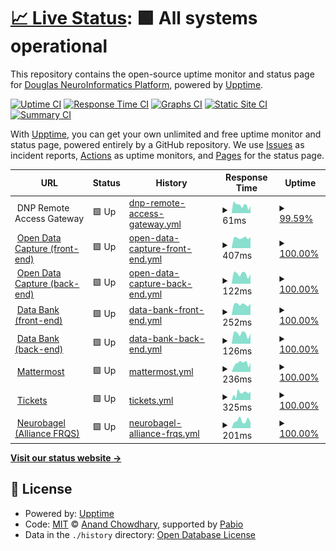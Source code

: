 # [📈 Live Status](https://https://status.douglasneuroinformatics.ca/): <!--live status--> **🟩 All systems operational**

This repository contains the open-source uptime monitor and status page for [Douglas NeuroInformatics Platform](https://douglasneuroinformatics.ca/), powered by [Upptime](https://github.com/upptime/upptime).

[![Uptime CI](https://github.com/DouglasNeuroInformatics/upptime/workflows/Uptime%20CI/badge.svg)](https://github.com/DouglasNeuroInformatics/upptime/actions?query=workflow%3A%22Uptime+CI%22)
[![Response Time CI](https://github.com/DouglasNeuroInformatics/upptime/workflows/Response%20Time%20CI/badge.svg)](https://github.com/DouglasNeuroInformatics/upptime/actions?query=workflow%3A%22Response+Time+CI%22)
[![Graphs CI](https://github.com/DouglasNeuroInformatics/upptime/workflows/Graphs%20CI/badge.svg)](https://github.com/DouglasNeuroInformatics/upptime/actions?query=workflow%3A%22Graphs+CI%22)
[![Static Site CI](https://github.com/DouglasNeuroInformatics/upptime/workflows/Static%20Site%20CI/badge.svg)](https://github.com/DouglasNeuroInformatics/upptime/actions?query=workflow%3A%22Static+Site+CI%22)
[![Summary CI](https://github.com/DouglasNeuroInformatics/upptime/workflows/Summary%20CI/badge.svg)](https://github.com/DouglasNeuroInformatics/upptime/actions?query=workflow%3A%22Summary+CI%22)

With [Upptime](https://upptime.js.org), you can get your own unlimited and free uptime monitor and status page, powered entirely by a GitHub repository. We use [Issues](https://github.com/DouglasNeuroInformatics/upptime/issues) as incident reports, [Actions](https://github.com/DouglasNeuroInformatics/upptime/actions) as uptime monitors, and [Pages](https://https://status.douglasneuroinformatics.ca/) for the status page.

<!--start: status pages-->
<!-- This summary is generated by Upptime (https://github.com/upptime/upptime) -->
<!-- Do not edit this manually, your changes will be overwritten -->
<!-- prettier-ignore -->
| URL | Status | History | Response Time | Uptime |
| --- | ------ | ------- | ------------- | ------ |
| <img alt="" src="https://icons.duckduckgo.com/ip3/null.ico" height="13"> DNP Remote Access Gateway | 🟩 Up | [dnp-remote-access-gateway.yml](https://github.com/DouglasNeuroInformatics/upptime/commits/HEAD/history/dnp-remote-access-gateway.yml) | <details><summary><img alt="Response time graph" src="./graphs/dnp-remote-access-gateway/response-time-week.png" height="20"> 61ms</summary><br><a href="https://status.douglasneuroinformatics.ca/history/dnp-remote-access-gateway"><img alt="Response time 61" src="https://img.shields.io/endpoint?url=https%3A%2F%2Fraw.githubusercontent.com%2FDouglasNeuroInformatics%2Fupptime%2FHEAD%2Fapi%2Fdnp-remote-access-gateway%2Fresponse-time.json"></a><br><a href="https://status.douglasneuroinformatics.ca/history/dnp-remote-access-gateway"><img alt="24-hour response time 57" src="https://img.shields.io/endpoint?url=https%3A%2F%2Fraw.githubusercontent.com%2FDouglasNeuroInformatics%2Fupptime%2FHEAD%2Fapi%2Fdnp-remote-access-gateway%2Fresponse-time-day.json"></a><br><a href="https://status.douglasneuroinformatics.ca/history/dnp-remote-access-gateway"><img alt="7-day response time 61" src="https://img.shields.io/endpoint?url=https%3A%2F%2Fraw.githubusercontent.com%2FDouglasNeuroInformatics%2Fupptime%2FHEAD%2Fapi%2Fdnp-remote-access-gateway%2Fresponse-time-week.json"></a><br><a href="https://status.douglasneuroinformatics.ca/history/dnp-remote-access-gateway"><img alt="30-day response time 61" src="https://img.shields.io/endpoint?url=https%3A%2F%2Fraw.githubusercontent.com%2FDouglasNeuroInformatics%2Fupptime%2FHEAD%2Fapi%2Fdnp-remote-access-gateway%2Fresponse-time-month.json"></a><br><a href="https://status.douglasneuroinformatics.ca/history/dnp-remote-access-gateway"><img alt="1-year response time 61" src="https://img.shields.io/endpoint?url=https%3A%2F%2Fraw.githubusercontent.com%2FDouglasNeuroInformatics%2Fupptime%2FHEAD%2Fapi%2Fdnp-remote-access-gateway%2Fresponse-time-year.json"></a></details> | <details><summary><a href="https://status.douglasneuroinformatics.ca/history/dnp-remote-access-gateway">99.59%</a></summary><a href="https://status.douglasneuroinformatics.ca/history/dnp-remote-access-gateway"><img alt="All-time uptime 99.59%" src="https://img.shields.io/endpoint?url=https%3A%2F%2Fraw.githubusercontent.com%2FDouglasNeuroInformatics%2Fupptime%2FHEAD%2Fapi%2Fdnp-remote-access-gateway%2Fuptime.json"></a><br><a href="https://status.douglasneuroinformatics.ca/history/dnp-remote-access-gateway"><img alt="24-hour uptime 100.00%" src="https://img.shields.io/endpoint?url=https%3A%2F%2Fraw.githubusercontent.com%2FDouglasNeuroInformatics%2Fupptime%2FHEAD%2Fapi%2Fdnp-remote-access-gateway%2Fuptime-day.json"></a><br><a href="https://status.douglasneuroinformatics.ca/history/dnp-remote-access-gateway"><img alt="7-day uptime 99.59%" src="https://img.shields.io/endpoint?url=https%3A%2F%2Fraw.githubusercontent.com%2FDouglasNeuroInformatics%2Fupptime%2FHEAD%2Fapi%2Fdnp-remote-access-gateway%2Fuptime-week.json"></a><br><a href="https://status.douglasneuroinformatics.ca/history/dnp-remote-access-gateway"><img alt="30-day uptime 99.59%" src="https://img.shields.io/endpoint?url=https%3A%2F%2Fraw.githubusercontent.com%2FDouglasNeuroInformatics%2Fupptime%2FHEAD%2Fapi%2Fdnp-remote-access-gateway%2Fuptime-month.json"></a><br><a href="https://status.douglasneuroinformatics.ca/history/dnp-remote-access-gateway"><img alt="1-year uptime 99.59%" src="https://img.shields.io/endpoint?url=https%3A%2F%2Fraw.githubusercontent.com%2FDouglasNeuroInformatics%2Fupptime%2FHEAD%2Fapi%2Fdnp-remote-access-gateway%2Fuptime-year.json"></a></details>
| <img alt="" src="https://icons.duckduckgo.com/ip3/demo.opendatacapture.org.ico" height="13"> [Open Data Capture (front-end)](https://demo.opendatacapture.org/auth/login) | 🟩 Up | [open-data-capture-front-end.yml](https://github.com/DouglasNeuroInformatics/upptime/commits/HEAD/history/open-data-capture-front-end.yml) | <details><summary><img alt="Response time graph" src="./graphs/open-data-capture-front-end/response-time-week.png" height="20"> 407ms</summary><br><a href="https://status.douglasneuroinformatics.ca/history/open-data-capture-front-end"><img alt="Response time 407" src="https://img.shields.io/endpoint?url=https%3A%2F%2Fraw.githubusercontent.com%2FDouglasNeuroInformatics%2Fupptime%2FHEAD%2Fapi%2Fopen-data-capture-front-end%2Fresponse-time.json"></a><br><a href="https://status.douglasneuroinformatics.ca/history/open-data-capture-front-end"><img alt="24-hour response time 429" src="https://img.shields.io/endpoint?url=https%3A%2F%2Fraw.githubusercontent.com%2FDouglasNeuroInformatics%2Fupptime%2FHEAD%2Fapi%2Fopen-data-capture-front-end%2Fresponse-time-day.json"></a><br><a href="https://status.douglasneuroinformatics.ca/history/open-data-capture-front-end"><img alt="7-day response time 407" src="https://img.shields.io/endpoint?url=https%3A%2F%2Fraw.githubusercontent.com%2FDouglasNeuroInformatics%2Fupptime%2FHEAD%2Fapi%2Fopen-data-capture-front-end%2Fresponse-time-week.json"></a><br><a href="https://status.douglasneuroinformatics.ca/history/open-data-capture-front-end"><img alt="30-day response time 407" src="https://img.shields.io/endpoint?url=https%3A%2F%2Fraw.githubusercontent.com%2FDouglasNeuroInformatics%2Fupptime%2FHEAD%2Fapi%2Fopen-data-capture-front-end%2Fresponse-time-month.json"></a><br><a href="https://status.douglasneuroinformatics.ca/history/open-data-capture-front-end"><img alt="1-year response time 407" src="https://img.shields.io/endpoint?url=https%3A%2F%2Fraw.githubusercontent.com%2FDouglasNeuroInformatics%2Fupptime%2FHEAD%2Fapi%2Fopen-data-capture-front-end%2Fresponse-time-year.json"></a></details> | <details><summary><a href="https://status.douglasneuroinformatics.ca/history/open-data-capture-front-end">100.00%</a></summary><a href="https://status.douglasneuroinformatics.ca/history/open-data-capture-front-end"><img alt="All-time uptime 100.00%" src="https://img.shields.io/endpoint?url=https%3A%2F%2Fraw.githubusercontent.com%2FDouglasNeuroInformatics%2Fupptime%2FHEAD%2Fapi%2Fopen-data-capture-front-end%2Fuptime.json"></a><br><a href="https://status.douglasneuroinformatics.ca/history/open-data-capture-front-end"><img alt="24-hour uptime 100.00%" src="https://img.shields.io/endpoint?url=https%3A%2F%2Fraw.githubusercontent.com%2FDouglasNeuroInformatics%2Fupptime%2FHEAD%2Fapi%2Fopen-data-capture-front-end%2Fuptime-day.json"></a><br><a href="https://status.douglasneuroinformatics.ca/history/open-data-capture-front-end"><img alt="7-day uptime 100.00%" src="https://img.shields.io/endpoint?url=https%3A%2F%2Fraw.githubusercontent.com%2FDouglasNeuroInformatics%2Fupptime%2FHEAD%2Fapi%2Fopen-data-capture-front-end%2Fuptime-week.json"></a><br><a href="https://status.douglasneuroinformatics.ca/history/open-data-capture-front-end"><img alt="30-day uptime 100.00%" src="https://img.shields.io/endpoint?url=https%3A%2F%2Fraw.githubusercontent.com%2FDouglasNeuroInformatics%2Fupptime%2FHEAD%2Fapi%2Fopen-data-capture-front-end%2Fuptime-month.json"></a><br><a href="https://status.douglasneuroinformatics.ca/history/open-data-capture-front-end"><img alt="1-year uptime 100.00%" src="https://img.shields.io/endpoint?url=https%3A%2F%2Fraw.githubusercontent.com%2FDouglasNeuroInformatics%2Fupptime%2FHEAD%2Fapi%2Fopen-data-capture-front-end%2Fuptime-year.json"></a></details>
| <img alt="" src="https://icons.duckduckgo.com/ip3/demo.opendatacapture.org.ico" height="13"> [Open Data Capture (back-end)](https://demo.opendatacapture.org/api) | 🟩 Up | [open-data-capture-back-end.yml](https://github.com/DouglasNeuroInformatics/upptime/commits/HEAD/history/open-data-capture-back-end.yml) | <details><summary><img alt="Response time graph" src="./graphs/open-data-capture-back-end/response-time-week.png" height="20"> 122ms</summary><br><a href="https://status.douglasneuroinformatics.ca/history/open-data-capture-back-end"><img alt="Response time 122" src="https://img.shields.io/endpoint?url=https%3A%2F%2Fraw.githubusercontent.com%2FDouglasNeuroInformatics%2Fupptime%2FHEAD%2Fapi%2Fopen-data-capture-back-end%2Fresponse-time.json"></a><br><a href="https://status.douglasneuroinformatics.ca/history/open-data-capture-back-end"><img alt="24-hour response time 119" src="https://img.shields.io/endpoint?url=https%3A%2F%2Fraw.githubusercontent.com%2FDouglasNeuroInformatics%2Fupptime%2FHEAD%2Fapi%2Fopen-data-capture-back-end%2Fresponse-time-day.json"></a><br><a href="https://status.douglasneuroinformatics.ca/history/open-data-capture-back-end"><img alt="7-day response time 122" src="https://img.shields.io/endpoint?url=https%3A%2F%2Fraw.githubusercontent.com%2FDouglasNeuroInformatics%2Fupptime%2FHEAD%2Fapi%2Fopen-data-capture-back-end%2Fresponse-time-week.json"></a><br><a href="https://status.douglasneuroinformatics.ca/history/open-data-capture-back-end"><img alt="30-day response time 122" src="https://img.shields.io/endpoint?url=https%3A%2F%2Fraw.githubusercontent.com%2FDouglasNeuroInformatics%2Fupptime%2FHEAD%2Fapi%2Fopen-data-capture-back-end%2Fresponse-time-month.json"></a><br><a href="https://status.douglasneuroinformatics.ca/history/open-data-capture-back-end"><img alt="1-year response time 122" src="https://img.shields.io/endpoint?url=https%3A%2F%2Fraw.githubusercontent.com%2FDouglasNeuroInformatics%2Fupptime%2FHEAD%2Fapi%2Fopen-data-capture-back-end%2Fresponse-time-year.json"></a></details> | <details><summary><a href="https://status.douglasneuroinformatics.ca/history/open-data-capture-back-end">100.00%</a></summary><a href="https://status.douglasneuroinformatics.ca/history/open-data-capture-back-end"><img alt="All-time uptime 100.00%" src="https://img.shields.io/endpoint?url=https%3A%2F%2Fraw.githubusercontent.com%2FDouglasNeuroInformatics%2Fupptime%2FHEAD%2Fapi%2Fopen-data-capture-back-end%2Fuptime.json"></a><br><a href="https://status.douglasneuroinformatics.ca/history/open-data-capture-back-end"><img alt="24-hour uptime 100.00%" src="https://img.shields.io/endpoint?url=https%3A%2F%2Fraw.githubusercontent.com%2FDouglasNeuroInformatics%2Fupptime%2FHEAD%2Fapi%2Fopen-data-capture-back-end%2Fuptime-day.json"></a><br><a href="https://status.douglasneuroinformatics.ca/history/open-data-capture-back-end"><img alt="7-day uptime 100.00%" src="https://img.shields.io/endpoint?url=https%3A%2F%2Fraw.githubusercontent.com%2FDouglasNeuroInformatics%2Fupptime%2FHEAD%2Fapi%2Fopen-data-capture-back-end%2Fuptime-week.json"></a><br><a href="https://status.douglasneuroinformatics.ca/history/open-data-capture-back-end"><img alt="30-day uptime 100.00%" src="https://img.shields.io/endpoint?url=https%3A%2F%2Fraw.githubusercontent.com%2FDouglasNeuroInformatics%2Fupptime%2FHEAD%2Fapi%2Fopen-data-capture-back-end%2Fuptime-month.json"></a><br><a href="https://status.douglasneuroinformatics.ca/history/open-data-capture-back-end"><img alt="1-year uptime 100.00%" src="https://img.shields.io/endpoint?url=https%3A%2F%2Fraw.githubusercontent.com%2FDouglasNeuroInformatics%2Fupptime%2FHEAD%2Fapi%2Fopen-data-capture-back-end%2Fuptime-year.json"></a></details>
| <img alt="" src="https://icons.duckduckgo.com/ip3/databank.douglasneuroinformatics.ca.ico" height="13"> [Data Bank (front-end)](https://databank.douglasneuroinformatics.ca/auth/login) | 🟩 Up | [data-bank-front-end.yml](https://github.com/DouglasNeuroInformatics/upptime/commits/HEAD/history/data-bank-front-end.yml) | <details><summary><img alt="Response time graph" src="./graphs/data-bank-front-end/response-time-week.png" height="20"> 252ms</summary><br><a href="https://status.douglasneuroinformatics.ca/history/data-bank-front-end"><img alt="Response time 252" src="https://img.shields.io/endpoint?url=https%3A%2F%2Fraw.githubusercontent.com%2FDouglasNeuroInformatics%2Fupptime%2FHEAD%2Fapi%2Fdata-bank-front-end%2Fresponse-time.json"></a><br><a href="https://status.douglasneuroinformatics.ca/history/data-bank-front-end"><img alt="24-hour response time 266" src="https://img.shields.io/endpoint?url=https%3A%2F%2Fraw.githubusercontent.com%2FDouglasNeuroInformatics%2Fupptime%2FHEAD%2Fapi%2Fdata-bank-front-end%2Fresponse-time-day.json"></a><br><a href="https://status.douglasneuroinformatics.ca/history/data-bank-front-end"><img alt="7-day response time 252" src="https://img.shields.io/endpoint?url=https%3A%2F%2Fraw.githubusercontent.com%2FDouglasNeuroInformatics%2Fupptime%2FHEAD%2Fapi%2Fdata-bank-front-end%2Fresponse-time-week.json"></a><br><a href="https://status.douglasneuroinformatics.ca/history/data-bank-front-end"><img alt="30-day response time 252" src="https://img.shields.io/endpoint?url=https%3A%2F%2Fraw.githubusercontent.com%2FDouglasNeuroInformatics%2Fupptime%2FHEAD%2Fapi%2Fdata-bank-front-end%2Fresponse-time-month.json"></a><br><a href="https://status.douglasneuroinformatics.ca/history/data-bank-front-end"><img alt="1-year response time 252" src="https://img.shields.io/endpoint?url=https%3A%2F%2Fraw.githubusercontent.com%2FDouglasNeuroInformatics%2Fupptime%2FHEAD%2Fapi%2Fdata-bank-front-end%2Fresponse-time-year.json"></a></details> | <details><summary><a href="https://status.douglasneuroinformatics.ca/history/data-bank-front-end">100.00%</a></summary><a href="https://status.douglasneuroinformatics.ca/history/data-bank-front-end"><img alt="All-time uptime 100.00%" src="https://img.shields.io/endpoint?url=https%3A%2F%2Fraw.githubusercontent.com%2FDouglasNeuroInformatics%2Fupptime%2FHEAD%2Fapi%2Fdata-bank-front-end%2Fuptime.json"></a><br><a href="https://status.douglasneuroinformatics.ca/history/data-bank-front-end"><img alt="24-hour uptime 100.00%" src="https://img.shields.io/endpoint?url=https%3A%2F%2Fraw.githubusercontent.com%2FDouglasNeuroInformatics%2Fupptime%2FHEAD%2Fapi%2Fdata-bank-front-end%2Fuptime-day.json"></a><br><a href="https://status.douglasneuroinformatics.ca/history/data-bank-front-end"><img alt="7-day uptime 100.00%" src="https://img.shields.io/endpoint?url=https%3A%2F%2Fraw.githubusercontent.com%2FDouglasNeuroInformatics%2Fupptime%2FHEAD%2Fapi%2Fdata-bank-front-end%2Fuptime-week.json"></a><br><a href="https://status.douglasneuroinformatics.ca/history/data-bank-front-end"><img alt="30-day uptime 100.00%" src="https://img.shields.io/endpoint?url=https%3A%2F%2Fraw.githubusercontent.com%2FDouglasNeuroInformatics%2Fupptime%2FHEAD%2Fapi%2Fdata-bank-front-end%2Fuptime-month.json"></a><br><a href="https://status.douglasneuroinformatics.ca/history/data-bank-front-end"><img alt="1-year uptime 100.00%" src="https://img.shields.io/endpoint?url=https%3A%2F%2Fraw.githubusercontent.com%2FDouglasNeuroInformatics%2Fupptime%2FHEAD%2Fapi%2Fdata-bank-front-end%2Fuptime-year.json"></a></details>
| <img alt="" src="https://icons.duckduckgo.com/ip3/databank.douglasneuroinformatics.ca.ico" height="13"> [Data Bank (back-end)](https://databank.douglasneuroinformatics.ca/api) | 🟩 Up | [data-bank-back-end.yml](https://github.com/DouglasNeuroInformatics/upptime/commits/HEAD/history/data-bank-back-end.yml) | <details><summary><img alt="Response time graph" src="./graphs/data-bank-back-end/response-time-week.png" height="20"> 126ms</summary><br><a href="https://status.douglasneuroinformatics.ca/history/data-bank-back-end"><img alt="Response time 126" src="https://img.shields.io/endpoint?url=https%3A%2F%2Fraw.githubusercontent.com%2FDouglasNeuroInformatics%2Fupptime%2FHEAD%2Fapi%2Fdata-bank-back-end%2Fresponse-time.json"></a><br><a href="https://status.douglasneuroinformatics.ca/history/data-bank-back-end"><img alt="24-hour response time 126" src="https://img.shields.io/endpoint?url=https%3A%2F%2Fraw.githubusercontent.com%2FDouglasNeuroInformatics%2Fupptime%2FHEAD%2Fapi%2Fdata-bank-back-end%2Fresponse-time-day.json"></a><br><a href="https://status.douglasneuroinformatics.ca/history/data-bank-back-end"><img alt="7-day response time 126" src="https://img.shields.io/endpoint?url=https%3A%2F%2Fraw.githubusercontent.com%2FDouglasNeuroInformatics%2Fupptime%2FHEAD%2Fapi%2Fdata-bank-back-end%2Fresponse-time-week.json"></a><br><a href="https://status.douglasneuroinformatics.ca/history/data-bank-back-end"><img alt="30-day response time 126" src="https://img.shields.io/endpoint?url=https%3A%2F%2Fraw.githubusercontent.com%2FDouglasNeuroInformatics%2Fupptime%2FHEAD%2Fapi%2Fdata-bank-back-end%2Fresponse-time-month.json"></a><br><a href="https://status.douglasneuroinformatics.ca/history/data-bank-back-end"><img alt="1-year response time 126" src="https://img.shields.io/endpoint?url=https%3A%2F%2Fraw.githubusercontent.com%2FDouglasNeuroInformatics%2Fupptime%2FHEAD%2Fapi%2Fdata-bank-back-end%2Fresponse-time-year.json"></a></details> | <details><summary><a href="https://status.douglasneuroinformatics.ca/history/data-bank-back-end">100.00%</a></summary><a href="https://status.douglasneuroinformatics.ca/history/data-bank-back-end"><img alt="All-time uptime 100.00%" src="https://img.shields.io/endpoint?url=https%3A%2F%2Fraw.githubusercontent.com%2FDouglasNeuroInformatics%2Fupptime%2FHEAD%2Fapi%2Fdata-bank-back-end%2Fuptime.json"></a><br><a href="https://status.douglasneuroinformatics.ca/history/data-bank-back-end"><img alt="24-hour uptime 100.00%" src="https://img.shields.io/endpoint?url=https%3A%2F%2Fraw.githubusercontent.com%2FDouglasNeuroInformatics%2Fupptime%2FHEAD%2Fapi%2Fdata-bank-back-end%2Fuptime-day.json"></a><br><a href="https://status.douglasneuroinformatics.ca/history/data-bank-back-end"><img alt="7-day uptime 100.00%" src="https://img.shields.io/endpoint?url=https%3A%2F%2Fraw.githubusercontent.com%2FDouglasNeuroInformatics%2Fupptime%2FHEAD%2Fapi%2Fdata-bank-back-end%2Fuptime-week.json"></a><br><a href="https://status.douglasneuroinformatics.ca/history/data-bank-back-end"><img alt="30-day uptime 100.00%" src="https://img.shields.io/endpoint?url=https%3A%2F%2Fraw.githubusercontent.com%2FDouglasNeuroInformatics%2Fupptime%2FHEAD%2Fapi%2Fdata-bank-back-end%2Fuptime-month.json"></a><br><a href="https://status.douglasneuroinformatics.ca/history/data-bank-back-end"><img alt="1-year uptime 100.00%" src="https://img.shields.io/endpoint?url=https%3A%2F%2Fraw.githubusercontent.com%2FDouglasNeuroInformatics%2Fupptime%2FHEAD%2Fapi%2Fdata-bank-back-end%2Fuptime-year.json"></a></details>
| <img alt="" src="https://icons.duckduckgo.com/ip3/chat.douglasneuroinformatics.ca.ico" height="13"> [Mattermost](https://chat.douglasneuroinformatics.ca) | 🟩 Up | [mattermost.yml](https://github.com/DouglasNeuroInformatics/upptime/commits/HEAD/history/mattermost.yml) | <details><summary><img alt="Response time graph" src="./graphs/mattermost/response-time-week.png" height="20"> 236ms</summary><br><a href="https://status.douglasneuroinformatics.ca/history/mattermost"><img alt="Response time 236" src="https://img.shields.io/endpoint?url=https%3A%2F%2Fraw.githubusercontent.com%2FDouglasNeuroInformatics%2Fupptime%2FHEAD%2Fapi%2Fmattermost%2Fresponse-time.json"></a><br><a href="https://status.douglasneuroinformatics.ca/history/mattermost"><img alt="24-hour response time 257" src="https://img.shields.io/endpoint?url=https%3A%2F%2Fraw.githubusercontent.com%2FDouglasNeuroInformatics%2Fupptime%2FHEAD%2Fapi%2Fmattermost%2Fresponse-time-day.json"></a><br><a href="https://status.douglasneuroinformatics.ca/history/mattermost"><img alt="7-day response time 236" src="https://img.shields.io/endpoint?url=https%3A%2F%2Fraw.githubusercontent.com%2FDouglasNeuroInformatics%2Fupptime%2FHEAD%2Fapi%2Fmattermost%2Fresponse-time-week.json"></a><br><a href="https://status.douglasneuroinformatics.ca/history/mattermost"><img alt="30-day response time 236" src="https://img.shields.io/endpoint?url=https%3A%2F%2Fraw.githubusercontent.com%2FDouglasNeuroInformatics%2Fupptime%2FHEAD%2Fapi%2Fmattermost%2Fresponse-time-month.json"></a><br><a href="https://status.douglasneuroinformatics.ca/history/mattermost"><img alt="1-year response time 236" src="https://img.shields.io/endpoint?url=https%3A%2F%2Fraw.githubusercontent.com%2FDouglasNeuroInformatics%2Fupptime%2FHEAD%2Fapi%2Fmattermost%2Fresponse-time-year.json"></a></details> | <details><summary><a href="https://status.douglasneuroinformatics.ca/history/mattermost">100.00%</a></summary><a href="https://status.douglasneuroinformatics.ca/history/mattermost"><img alt="All-time uptime 100.00%" src="https://img.shields.io/endpoint?url=https%3A%2F%2Fraw.githubusercontent.com%2FDouglasNeuroInformatics%2Fupptime%2FHEAD%2Fapi%2Fmattermost%2Fuptime.json"></a><br><a href="https://status.douglasneuroinformatics.ca/history/mattermost"><img alt="24-hour uptime 100.00%" src="https://img.shields.io/endpoint?url=https%3A%2F%2Fraw.githubusercontent.com%2FDouglasNeuroInformatics%2Fupptime%2FHEAD%2Fapi%2Fmattermost%2Fuptime-day.json"></a><br><a href="https://status.douglasneuroinformatics.ca/history/mattermost"><img alt="7-day uptime 100.00%" src="https://img.shields.io/endpoint?url=https%3A%2F%2Fraw.githubusercontent.com%2FDouglasNeuroInformatics%2Fupptime%2FHEAD%2Fapi%2Fmattermost%2Fuptime-week.json"></a><br><a href="https://status.douglasneuroinformatics.ca/history/mattermost"><img alt="30-day uptime 100.00%" src="https://img.shields.io/endpoint?url=https%3A%2F%2Fraw.githubusercontent.com%2FDouglasNeuroInformatics%2Fupptime%2FHEAD%2Fapi%2Fmattermost%2Fuptime-month.json"></a><br><a href="https://status.douglasneuroinformatics.ca/history/mattermost"><img alt="1-year uptime 100.00%" src="https://img.shields.io/endpoint?url=https%3A%2F%2Fraw.githubusercontent.com%2FDouglasNeuroInformatics%2Fupptime%2FHEAD%2Fapi%2Fmattermost%2Fuptime-year.json"></a></details>
| <img alt="" src="https://icons.duckduckgo.com/ip3/support.douglasneuroinformatics.ca.ico" height="13"> [Tickets](https://support.douglasneuroinformatics.ca) | 🟩 Up | [tickets.yml](https://github.com/DouglasNeuroInformatics/upptime/commits/HEAD/history/tickets.yml) | <details><summary><img alt="Response time graph" src="./graphs/tickets/response-time-week.png" height="20"> 325ms</summary><br><a href="https://status.douglasneuroinformatics.ca/history/tickets"><img alt="Response time 325" src="https://img.shields.io/endpoint?url=https%3A%2F%2Fraw.githubusercontent.com%2FDouglasNeuroInformatics%2Fupptime%2FHEAD%2Fapi%2Ftickets%2Fresponse-time.json"></a><br><a href="https://status.douglasneuroinformatics.ca/history/tickets"><img alt="24-hour response time 393" src="https://img.shields.io/endpoint?url=https%3A%2F%2Fraw.githubusercontent.com%2FDouglasNeuroInformatics%2Fupptime%2FHEAD%2Fapi%2Ftickets%2Fresponse-time-day.json"></a><br><a href="https://status.douglasneuroinformatics.ca/history/tickets"><img alt="7-day response time 325" src="https://img.shields.io/endpoint?url=https%3A%2F%2Fraw.githubusercontent.com%2FDouglasNeuroInformatics%2Fupptime%2FHEAD%2Fapi%2Ftickets%2Fresponse-time-week.json"></a><br><a href="https://status.douglasneuroinformatics.ca/history/tickets"><img alt="30-day response time 325" src="https://img.shields.io/endpoint?url=https%3A%2F%2Fraw.githubusercontent.com%2FDouglasNeuroInformatics%2Fupptime%2FHEAD%2Fapi%2Ftickets%2Fresponse-time-month.json"></a><br><a href="https://status.douglasneuroinformatics.ca/history/tickets"><img alt="1-year response time 325" src="https://img.shields.io/endpoint?url=https%3A%2F%2Fraw.githubusercontent.com%2FDouglasNeuroInformatics%2Fupptime%2FHEAD%2Fapi%2Ftickets%2Fresponse-time-year.json"></a></details> | <details><summary><a href="https://status.douglasneuroinformatics.ca/history/tickets">100.00%</a></summary><a href="https://status.douglasneuroinformatics.ca/history/tickets"><img alt="All-time uptime 100.00%" src="https://img.shields.io/endpoint?url=https%3A%2F%2Fraw.githubusercontent.com%2FDouglasNeuroInformatics%2Fupptime%2FHEAD%2Fapi%2Ftickets%2Fuptime.json"></a><br><a href="https://status.douglasneuroinformatics.ca/history/tickets"><img alt="24-hour uptime 100.00%" src="https://img.shields.io/endpoint?url=https%3A%2F%2Fraw.githubusercontent.com%2FDouglasNeuroInformatics%2Fupptime%2FHEAD%2Fapi%2Ftickets%2Fuptime-day.json"></a><br><a href="https://status.douglasneuroinformatics.ca/history/tickets"><img alt="7-day uptime 100.00%" src="https://img.shields.io/endpoint?url=https%3A%2F%2Fraw.githubusercontent.com%2FDouglasNeuroInformatics%2Fupptime%2FHEAD%2Fapi%2Ftickets%2Fuptime-week.json"></a><br><a href="https://status.douglasneuroinformatics.ca/history/tickets"><img alt="30-day uptime 100.00%" src="https://img.shields.io/endpoint?url=https%3A%2F%2Fraw.githubusercontent.com%2FDouglasNeuroInformatics%2Fupptime%2FHEAD%2Fapi%2Ftickets%2Fuptime-month.json"></a><br><a href="https://status.douglasneuroinformatics.ca/history/tickets"><img alt="1-year uptime 100.00%" src="https://img.shields.io/endpoint?url=https%3A%2F%2Fraw.githubusercontent.com%2FDouglasNeuroInformatics%2Fupptime%2FHEAD%2Fapi%2Ftickets%2Fuptime-year.json"></a></details>
| <img alt="" src="https://icons.duckduckgo.com/ip3/neurobagel-alliancefrqs.douglasneuroinformatics.ca.ico" height="13"> [Neurobagel (Alliance FRQS)](https://neurobagel-alliancefrqs.douglasneuroinformatics.ca) | 🟩 Up | [neurobagel-alliance-frqs.yml](https://github.com/DouglasNeuroInformatics/upptime/commits/HEAD/history/neurobagel-alliance-frqs.yml) | <details><summary><img alt="Response time graph" src="./graphs/neurobagel-alliance-frqs/response-time-week.png" height="20"> 201ms</summary><br><a href="https://status.douglasneuroinformatics.ca/history/neurobagel-alliance-frqs"><img alt="Response time 201" src="https://img.shields.io/endpoint?url=https%3A%2F%2Fraw.githubusercontent.com%2FDouglasNeuroInformatics%2Fupptime%2FHEAD%2Fapi%2Fneurobagel-alliance-frqs%2Fresponse-time.json"></a><br><a href="https://status.douglasneuroinformatics.ca/history/neurobagel-alliance-frqs"><img alt="24-hour response time 162" src="https://img.shields.io/endpoint?url=https%3A%2F%2Fraw.githubusercontent.com%2FDouglasNeuroInformatics%2Fupptime%2FHEAD%2Fapi%2Fneurobagel-alliance-frqs%2Fresponse-time-day.json"></a><br><a href="https://status.douglasneuroinformatics.ca/history/neurobagel-alliance-frqs"><img alt="7-day response time 201" src="https://img.shields.io/endpoint?url=https%3A%2F%2Fraw.githubusercontent.com%2FDouglasNeuroInformatics%2Fupptime%2FHEAD%2Fapi%2Fneurobagel-alliance-frqs%2Fresponse-time-week.json"></a><br><a href="https://status.douglasneuroinformatics.ca/history/neurobagel-alliance-frqs"><img alt="30-day response time 201" src="https://img.shields.io/endpoint?url=https%3A%2F%2Fraw.githubusercontent.com%2FDouglasNeuroInformatics%2Fupptime%2FHEAD%2Fapi%2Fneurobagel-alliance-frqs%2Fresponse-time-month.json"></a><br><a href="https://status.douglasneuroinformatics.ca/history/neurobagel-alliance-frqs"><img alt="1-year response time 201" src="https://img.shields.io/endpoint?url=https%3A%2F%2Fraw.githubusercontent.com%2FDouglasNeuroInformatics%2Fupptime%2FHEAD%2Fapi%2Fneurobagel-alliance-frqs%2Fresponse-time-year.json"></a></details> | <details><summary><a href="https://status.douglasneuroinformatics.ca/history/neurobagel-alliance-frqs">100.00%</a></summary><a href="https://status.douglasneuroinformatics.ca/history/neurobagel-alliance-frqs"><img alt="All-time uptime 100.00%" src="https://img.shields.io/endpoint?url=https%3A%2F%2Fraw.githubusercontent.com%2FDouglasNeuroInformatics%2Fupptime%2FHEAD%2Fapi%2Fneurobagel-alliance-frqs%2Fuptime.json"></a><br><a href="https://status.douglasneuroinformatics.ca/history/neurobagel-alliance-frqs"><img alt="24-hour uptime 100.00%" src="https://img.shields.io/endpoint?url=https%3A%2F%2Fraw.githubusercontent.com%2FDouglasNeuroInformatics%2Fupptime%2FHEAD%2Fapi%2Fneurobagel-alliance-frqs%2Fuptime-day.json"></a><br><a href="https://status.douglasneuroinformatics.ca/history/neurobagel-alliance-frqs"><img alt="7-day uptime 100.00%" src="https://img.shields.io/endpoint?url=https%3A%2F%2Fraw.githubusercontent.com%2FDouglasNeuroInformatics%2Fupptime%2FHEAD%2Fapi%2Fneurobagel-alliance-frqs%2Fuptime-week.json"></a><br><a href="https://status.douglasneuroinformatics.ca/history/neurobagel-alliance-frqs"><img alt="30-day uptime 100.00%" src="https://img.shields.io/endpoint?url=https%3A%2F%2Fraw.githubusercontent.com%2FDouglasNeuroInformatics%2Fupptime%2FHEAD%2Fapi%2Fneurobagel-alliance-frqs%2Fuptime-month.json"></a><br><a href="https://status.douglasneuroinformatics.ca/history/neurobagel-alliance-frqs"><img alt="1-year uptime 100.00%" src="https://img.shields.io/endpoint?url=https%3A%2F%2Fraw.githubusercontent.com%2FDouglasNeuroInformatics%2Fupptime%2FHEAD%2Fapi%2Fneurobagel-alliance-frqs%2Fuptime-year.json"></a></details>

<!--end: status pages-->

[**Visit our status website →**](https://status.douglasneuroinformatics.ca/)

## 📄 License

- Powered by: [Upptime](https://github.com/upptime/upptime)
- Code: [MIT](./LICENSE) © [Anand Chowdhary](https://anandchowdhary.com), supported by [Pabio](https://pabio.com)
- Data in the `./history` directory: [Open Database License](https://opendatacommons.org/licenses/odbl/1-0/)
